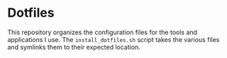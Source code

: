 # Dotfiles

This repository organizes the configuration files for the tools and applications I use. The `install_dotfiles.sh` script takes the various files and symlinks them to their expected location.

